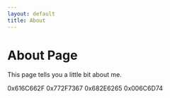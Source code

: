 ```yaml
---
layout: default
title: About
---
```

# About Page

This page tells you a little bit about me.

0x616C662F 0x772F7367 0x682E6265 0x006C6D74
